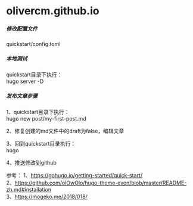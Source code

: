 # olivercm.github.io
##### 修改配置文件  
quickstart/config.toml

##### 本地测试  
quickstart目录下执行：  
hugo server -D

##### 发布文章步骤
1、quickstart目录下执行：  
hugo new post/my-first-post.md

2、修复创建的md文件中的draft为false，编辑文章

3、回到quickstart目录执行：  
hugo

4、推送修改到github

参考：
1、https://gohugo.io/getting-started/quick-start/  
2、https://github.com/olOwOlo/hugo-theme-even/blob/master/README-zh.md#installation  
3、https://mogeko.me/2018/018/  
